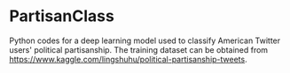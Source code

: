 # PartisanClass
Python codes for a deep learning model used to classify American Twitter users' political partisanship.
The training dataset can be obtained from https://www.kaggle.com/lingshuhu/political-partisanship-tweets.
